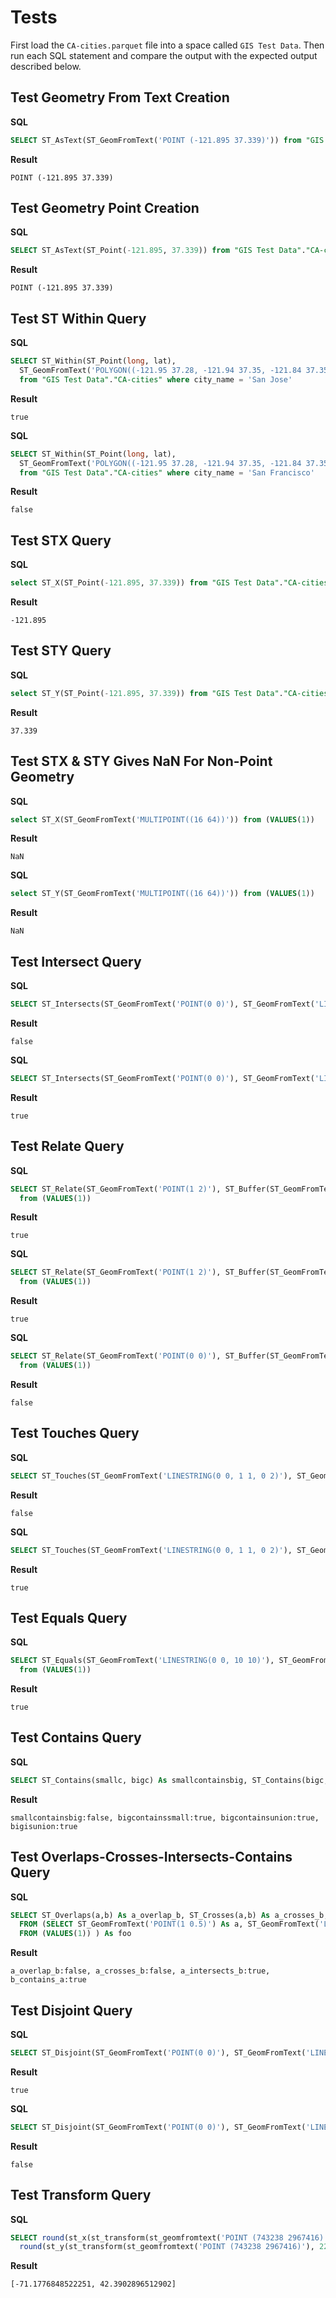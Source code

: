 # Tests

First load the ```CA-cities.parquet``` file into a space called ```GIS Test Data```. Then run each SQL statement and compare the output with the expected output described below.

## Test Geometry From Text Creation

**SQL**

```sql
SELECT ST_AsText(ST_GeomFromText('POINT (-121.895 37.339)')) from "GIS Test Data"."CA-cities" limit 1
```

**Result**

```POINT (-121.895 37.339)```

## Test Geometry Point Creation

**SQL**

```sql
SELECT ST_AsText(ST_Point(-121.895, 37.339)) from "GIS Test Data"."CA-cities" limit 1
```

**Result**

```POINT (-121.895 37.339)```

## Test ST Within Query

**SQL**

```sql
SELECT ST_Within(ST_Point(long, lat),
  ST_GeomFromText('POLYGON((-121.95 37.28, -121.94 37.35, -121.84 37.35, -121.84 37.28, -121.95 37.28))')) 
  from "GIS Test Data"."CA-cities" where city_name = 'San Jose'
```

**Result**

```true```

**SQL**

```sql
SELECT ST_Within(ST_Point(long, lat),
  ST_GeomFromText('POLYGON((-121.95 37.28, -121.94 37.35, -121.84 37.35, -121.84 37.28, -121.95 37.28))'))
  from "GIS Test Data"."CA-cities" where city_name = 'San Francisco'
```

**Result**

```false```

## Test STX Query

**SQL**

```sql
select ST_X(ST_Point(-121.895, 37.339)) from "GIS Test Data"."CA-cities" limit 1
```

**Result**

```-121.895```

## Test STY Query

**SQL**

```sql
select ST_Y(ST_Point(-121.895, 37.339)) from "GIS Test Data"."CA-cities" limit 1
```

**Result**

```37.339```

## Test STX & STY Gives NaN For Non-Point Geometry

**SQL**

```sql
select ST_X(ST_GeomFromText('MULTIPOINT((16 64))')) from (VALUES(1))
```

**Result**

```NaN```

**SQL**

```sql
select ST_Y(ST_GeomFromText('MULTIPOINT((16 64))')) from (VALUES(1))
```

**Result**

```NaN```

## Test Intersect Query

**SQL**

```sql
SELECT ST_Intersects(ST_GeomFromText('POINT(0 0)'), ST_GeomFromText('LINESTRING(2 0,0 2)')) from (VALUES(1))
```

**Result**

```false```

**SQL**

```sql
SELECT ST_Intersects(ST_GeomFromText('POINT(0 0)'), ST_GeomFromText('LINESTRING(0 0,0 2)')) from (VALUES(1))
```

**Result**

```true```

## Test Relate Query

**SQL**

```sql
SELECT ST_Relate(ST_GeomFromText('POINT(1 2)'), ST_Buffer(ST_GeomFromText('POINT(1 2)'),2), '0FFFFF212')
  from (VALUES(1))
```

**Result**

```true```

**SQL**

```sql
SELECT ST_Relate(ST_GeomFromText('POINT(1 2)'), ST_Buffer(ST_GeomFromText('POINT(1 2)'),2), '*FF*FF212')
  from (VALUES(1))
```

**Result**

```true```

**SQL**

```sql
SELECT ST_Relate(ST_GeomFromText('POINT(0 0)'), ST_Buffer(ST_GeomFromText('POINT(1 2)'),2), '*FF*FF212')
  from (VALUES(1))
```

**Result**

```false```

## Test Touches Query

**SQL**

```sql
SELECT ST_Touches(ST_GeomFromText('LINESTRING(0 0, 1 1, 0 2)'), ST_GeomFromText('POINT(1 1)')) from (VALUES(1))
```

**Result**

```false```

**SQL**

```sql
SELECT ST_Touches(ST_GeomFromText('LINESTRING(0 0, 1 1, 0 2)'), ST_GeomFromText('POINT(0 2)')) from (VALUES(1))
```

**Result**

```true```

## Test Equals Query

**SQL**

```sql
SELECT ST_Equals(ST_GeomFromText('LINESTRING(0 0, 10 10)'), ST_GeomFromText('LINESTRING(0 0, 5 5, 10 10)'))
  from (VALUES(1))
```

**Result**

```true```

## Test Contains Query

**SQL**

```sql
SELECT ST_Contains(smallc, bigc) As smallcontainsbig, ST_Contains(bigc,smallc) As bigcontainssmall, ST_Contains(bigc, ST_Union(smallc, bigc)) as bigcontainsunion, ST_Equals(bigc, ST_Union(smallc, bigc)) as bigisunion FROM (SELECT ST_Buffer(ST_GeomFromText('POINT(1 2)'), 10) As smallc, ST_Buffer(ST_GeomFromText('POINT(1 2)'), 20) As bigc from (VALUES(1)) ) As foo
```

**Result**

```smallcontainsbig:false, bigcontainssmall:true, bigcontainsunion:true, bigisunion:true```

## Test Overlaps-Crosses-Intersects-Contains Query

**SQL**

```sql
SELECT ST_Overlaps(a,b) As a_overlap_b, ST_Crosses(a,b) As a_crosses_b, ST_Intersects(a, b) As a_intersects_b, ST_Contains(b,a) As b_contains_a
  FROM (SELECT ST_GeomFromText('POINT(1 0.5)') As a, ST_GeomFromText('LINESTRING(1 0, 1 1, 3 5)')  As b 
  FROM (VALUES(1)) ) As foo
```

**Result**

```a_overlap_b:false, a_crosses_b:false, a_intersects_b:true, b_contains_a:true```

## Test Disjoint Query

**SQL**

```sql
SELECT ST_Disjoint(ST_GeomFromText('POINT(0 0)'), ST_GeomFromText('LINESTRING( 2 0, 0 2 )')) from (VALUES(1))
```

**Result**

```true```

**SQL**

```sql
SELECT ST_Disjoint(ST_GeomFromText('POINT(0 0)'), ST_GeomFromText('LINESTRING( 0 0, 0 2 )')) from (VALUES(1))
```

**Result**

```false```

## Test Transform Query

**SQL**

```sql
SELECT round(st_x(st_transform(st_geomfromtext('POINT (743238 2967416)'), 2249, 4326)), 13),
  round(st_y(st_transform(st_geomfromtext('POINT (743238 2967416)'), 2249, 4326)), 13) from (VALUES(1))
```

**Result**

```[-71.1776848522251, 42.3902896512902]```
